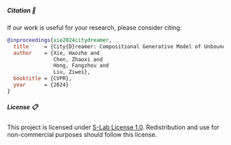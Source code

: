 ##### Citation 📝

If our work is useful for your research, please consider citing:

```bibtex
@inproceedings{xie2024citydreamer,
  title     = {City{D}reamer: Compositional Generative Model of Unbounded 3{D} Cities},
  author    = {Xie, Haozhe and 
               Chen, Zhaoxi and 
               Hong, Fangzhou and 
               Liu, Ziwei},
  booktitle = {CVPR},
  year      = {2024}
}
```

##### License 📋

This project is licensed under [S-Lab License 1.0](https://huggingface.co/hzxie/city-dreamer/blob/main/LICENSE).
Redistribution and use for non-commercial purposes should follow this license.
